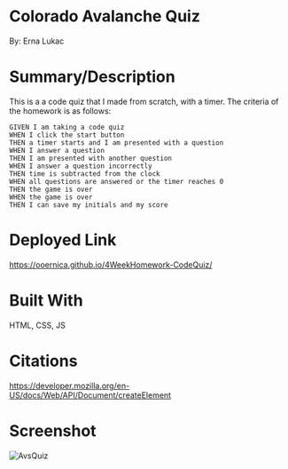 # Colorado Avalanche Quiz
By: Erna Lukac

# Summary/Description
This is a a code quiz that I made from scratch, with a timer. The criteria of the homework is as follows:

    GIVEN I am taking a code quiz
    WHEN I click the start button
    THEN a timer starts and I am presented with a question
    WHEN I answer a question
    THEN I am presented with another question
    WHEN I answer a question incorrectly
    THEN time is subtracted from the clock
    WHEN all questions are answered or the timer reaches 0
    THEN the game is over
    WHEN the game is over
    THEN I can save my initials and my score


# Deployed Link
https://ooernica.github.io/4WeekHomework-CodeQuiz/

# Built With
HTML, CSS, JS

# Citations
https://developer.mozilla.org/en-US/docs/Web/API/Document/createElement

# Screenshot
![AvsQuiz](https://user-images.githubusercontent.com/91104984/149599860-86564836-413a-46ca-8ac0-8043a6eaba20.png)
